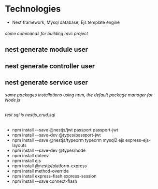 # Technologies
- Nest framework, Mysql database, Ejs template engine

###### some commands for building mvc project 

## nest generate module user
## nest generate controller user
## nest generate service user

###### some packages installations using npm, the default package manager for Node.js

######  test sql is nestjs_crud.sql

- npm install --save @nestjs/jwt passport passport-jwt
- npm install --save-dev @types/passport-jwt
- npm install --save @nestjs/typeorm typeorm mysql2 ejs express-ejs-layouts
- npm install --save-dev @types/node
- npm install dotenv
- npm install ejs
- npm install @nestjs/platform-express
- npm install method-override
- npm install express-flash express-session
- npm install --save connect-flash